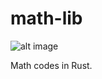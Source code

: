# math-lib
![alt image](https://img.shields.io/badge/cargo-1.28.0-brightgreen.svg)

Math codes in Rust.
